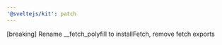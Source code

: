 ```yaml
---
'@sveltejs/kit': patch
---
```


[breaking] Rename \_\_fetch_polyfill to installFetch, remove fetch exports

